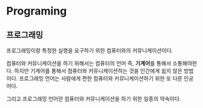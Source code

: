 # Programing

## 프로그래밍
프로그래밍이랑 특정한 실행을 요구하기 위한 컴퓨터와의 커뮤니케이션이다. 

컴퓨터와 커뮤니케이션을 하기 위해서는 컴퓨터의 언어 즉, **기계어**를 통해서 소통해야한다. 하지만 기계어를 통해서 컴퓨터와 커뮤니케이션하는 것을 인간에게 쉽지 않은 방법이다. 프로그래밍 언어는 사람에게 편한 컴퓨터와 커뮤니케이션하기 위한 또 다른 인공어다.

 그리고 프로그래밍 언어란 컴퓨터와 커뮤니케이션을 하기 위한 일종의 약속이다.